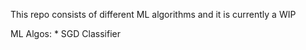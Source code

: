 This repo consists of different ML algorithms and it is currently a WIP

ML Algos:
    * SGD Classifier